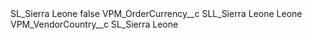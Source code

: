 <?xml version="1.0" encoding="UTF-8"?>
<CustomMetadata xmlns="http://soap.sforce.com/2006/04/metadata" xmlns:xsi="http://www.w3.org/2001/XMLSchema-instance" xmlns:xsd="http://www.w3.org/2001/XMLSchema">
    <label>SL_Sierra Leone</label>
    <protected>false</protected>
    <values>
        <field>VPM_OrderCurrency__c</field>
        <value xsi:type="xsd:string">SLL_Sierra Leone Leone</value>
    </values>
    <values>
        <field>VPM_VendorCountry__c</field>
        <value xsi:type="xsd:string">SL_Sierra Leone</value>
    </values>
</CustomMetadata>
